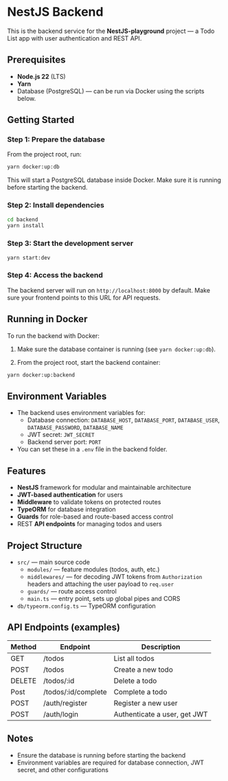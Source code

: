 # NestJS Backend

This is the backend service for the **NestJS-playground** project — a Todo List app with user authentication and REST API.

## Prerequisites

- **Node.js 22** (LTS)
- **Yarn**
- Database (PostgreSQL) — can be run via Docker using the scripts below.

## Getting Started

### Step 1: Prepare the database

From the project root, run:

```bash
yarn docker:up:db
```

This will start a PostgreSQL database inside Docker. Make sure it is running before starting the backend.

### Step 2: Install dependencies

```bash
cd backend
yarn install
```

### Step 3: Start the development server
```bash
yarn start:dev
```

### Step 4: Access the backend

The backend server will run on `http://localhost:8000` by default. Make sure your frontend points to this URL for API requests.

## Running in Docker

To run the backend with Docker:

1. Make sure the database container is running (see `yarn docker:up:db`).

2. From the project root, start the backend container:

```bash
yarn docker:up:backend
```


## Environment Variables

- The backend uses environment variables for:
  - Database connection: `DATABASE_HOST`, `DATABASE_PORT`, `DATABASE_USER`, `DATABASE_PASSWORD`, `DATABASE_NAME`
  - JWT secret: `JWT_SECRET`
  - Backend server port: `PORT`
- You can set these in a `.env` file in the backend folder.

## Features

- **NestJS** framework for modular and maintainable architecture
- **JWT-based authentication** for users
- **Middleware** to validate tokens on protected routes
- **TypeORM** for database integration
- **Guards** for role-based and route-based access control
- REST **API endpoints** for managing todos and users

## Project Structure

- `src/` — main source code
  - `modules/` — feature modules (todos, auth, etc.)
  - `middlewares/` — for decoding JWT tokens from `Authorization` headers and attaching the user payload to `req.user`
  - `guards/` — route access control
  - `main.ts` — entry point, sets up global pipes and CORS
- `db/typeorm.config.ts` — TypeORM configuration

## API Endpoints (examples)

| Method | Endpoint           | Description                   |
|--------|------------------|-------------------------------|
| GET    | /todos              | List all todos                |
| POST   | /todos              | Create a new todo             |
| DELETE | /todos/:id          | Delete a todo                 |
| Post   | /todos/:id/complete | Complete a todo               |
| POST   | /auth/register      | Register a new user           |
| POST   | /auth/login         | Authenticate a user, get JWT  |

## Notes

- Ensure the database is running before starting the backend
- Environment variables are required for database connection, JWT secret, and other configurations

